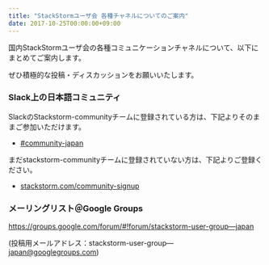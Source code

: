 ```yaml
---
title: "StackStormユーザ会 各種チャネルについてのご案内"
date: 2017-10-25T00:00:00+09:00
---
```

国内StackStormユーザ会の各種コミュニケーションチャネルについて、以下にまとめてご案内します。

ぜひ積極的な投稿・ディスカッションをお願いいたします。

### Slack上の日本語コミュニティ
SlackのStackstorm-communityチームに登録されている方は、下記よりそのままご参加いただけます。

  - [#community-japan](https://stackstorm-community.slack.com/)

まだstackstorm-communityチームに登録されていない方は、下記よりご登録ください。

  - [stackstorm.com/community-signup](http://stackstorm.com/community-signup)

### メーリングリスト＠Google Groups
https://groups.google.com/forum/#!forum/stackstorm-user-group—japan

(投稿用メールアドレス：stackstorm-user-group—japan@googlegroups.com)
